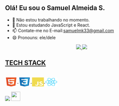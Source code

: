 ## Olá! Eu sou o Samuel Almeida S.

- 🔭 Não estou trabalhando no momento.
- 🌱 Estou estudando JavaScript e React.
- 📫 Contate-me no E-mail:samuelmk33@gmail.com
- 😄 Pronouns: ele/dele


<div align="center">
  <a href="https://github.com/samuelalmeidas">
  <img height="150em" src="https://github-readme-stats.vercel.app/api?username=samuelalmeidas&show_icons=true&theme=dark&include_all_commits=true&count_private=true"/>
  <img height="150em" src="https://github-readme-stats.vercel.app/api/top-langs/?username=samuelalmeidas&layout=compact&langs_count=7&theme=dark"/>
</div>

## TECH STACK
<div style="display: inline_block"><br>
  <img align="center" alt="Samuel-HTML" height="30" width="40" src="https://raw.githubusercontent.com/devicons/devicon/master/icons/html5/html5-original.svg">
  <img align="center" alt="Samuel-CSS" height="30" width="40" src="https://raw.githubusercontent.com/devicons/devicon/master/icons/css3/css3-original.svg">
  <img align="center" alt="Samuel-Js" height="30" width="40" src="https://raw.githubusercontent.com/devicons/devicon/master/icons/javascript/javascript-plain.svg">
  <img align="center" alt="Samuel-React" height="30" width="40" src="https://raw.githubusercontent.com/devicons/devicon/master/icons/react/react-original.svg">
</div>
 
<div><br/>
  <a href = "mailto:samuelmk33@gmail.com"><img src="https://img.shields.io/badge/-Gmail-%23333?style=for-the-badge&logo=gmail&logoColor=white" target="_blank"></a>
  <a href="https://www.linkedin.com/in/samuel-almeida-483726202" target="_blank"><img src="https://i.stack.imgur.com/gVE0j.png" width="30px" height="30px" target="_blank"></a> 
</div>
  
